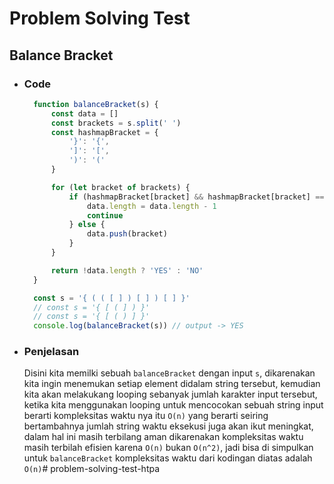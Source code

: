 # Problem Solving Test

## Balance Bracket

- ### Code

  ```js
	function balanceBracket(s) {
		const data = []
		const brackets = s.split(' ')
		const hashmapBracket = {
			'}': '{',
			']': '[',
			')': '('
		}

		for (let bracket of brackets) {
			if (hashmapBracket[bracket] && hashmapBracket[bracket] === data[data.length - 1]) {
				data.length = data.length - 1
				continue
			} else {
				data.push(bracket)
			}
		}

		return !data.length ? 'YES' : 'NO'
	}

	const s = '{ ( ( [ ] ) [ ] ) [ ] }'
	// const s = '{ [ ( ] ) }'
	// const s = '{ [ ( ) ] }'
	console.log(balanceBracket(s)) // output -> YES
  ```

- ### Penjelasan

  Disini kita memilki sebuah `balanceBracket` dengan input `s`, dikarenakan kita ingin menemukan setiap element didalam string tersebut, kemudian kita akan melakukang looping sebanyak jumlah karakter input tersebut, ketika kita menggunakan looping untuk mencocokan sebuah string input berarti kompleksitas waktu nya itu `O(n)` yang berarti seiring bertambahnya jumlah string waktu eksekusi juga akan ikut meningkat, dalam hal ini masih terbilang aman dikarenakan kompleksitas waktu masih terbilah efisien karena `O(n)` bukan `O(n^2)`, jadi bisa di simpulkan untuk `balanceBracket` kompleksitas waktu dari kodingan diatas adalah `O(n)`# problem-solving-test-htpa
